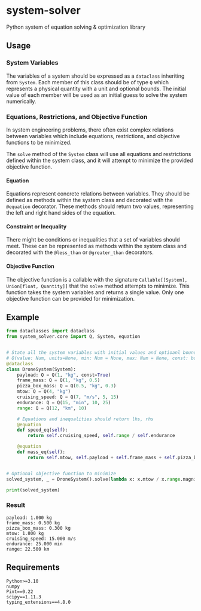 # system-solver
Python system of equation solving & optimization library

## Usage

### System Variables
The variables of a system should be expressed as a `dataclass` inheriting from `System`. Each member of this class should be of type `Q` which represents a physical quantity with a unit and optional bounds. The initial value of each member will be used as an initial guess to solve the system numerically.

### Equations, Restrictions, and Objective Function
In system engineering problems, there often exist complex relations between variables which include equations, restrictions, and objective functions to be minimized.

The `solve` method of the `System` class will use all equations and restrictions defined within the system class, and it will attempt to minimize the provided objective function.

#### Equation
Equations represent concrete relations between variables. They should be defined as methods within the system class and decorated with the `@equation` decorator. These methods should return two values, representing the left and right hand sides of the equation.

#### Constraint or Inequality
There might be conditions or inequalities that a set of variables should meet. These can be represented as methods within the system class and decorated with the `@less_than` or `@greater_than` decorators.

#### Objective Function
The objective function is a callable with the signature `Callable[[System], Union[float, Quantity]]` that the `solve` method attempts to minimize. This function takes the system variables and returns a single value. Only one objective function can be provided for minimization.

## Example

```python
from dataclasses import dataclass
from system_solver.core import Q, System, equation


# State all the system variables with initial values and optioanl bounds of variables
# Q(value: Num, units=None, min: Num = None, max: Num = None, const: bool = False)
@dataclass
class DroneSystem(System):
    payload: Q = Q(1, "kg", const=True)
    frame_mass: Q = Q(1, "kg", 0.5)
    pizza_box_mass: Q = Q(0.5, "kg", 0.3)
    mtow: Q = Q(4, "kg")
    cruising_speed: Q = Q(7, "m/s", 5, 15)
    endurance: Q = Q(15, "min", 10, 25)
    range: Q = Q(12, "km", 10)

    # Equations and inequalities should return lhs, rhs
    @equation
    def speed_eq(self):
        return self.cruising_speed, self.range / self.endurance

    @equation
    def mass_eq(self):
        return self.mtow, self.payload + self.frame_mass + self.pizza_box_mass


# Optional objective function to minimize
solved_system, _ = DroneSystem().solve(lambda x: x.mtow / x.range.magnitude)

print(solved_system)
```
### Result

```
payload: 1.000 kg
frame_mass: 0.500 kg
pizza_box_mass: 0.300 kg
mtow: 1.800 kg
cruising_speed: 15.000 m/s
endurance: 25.000 min
range: 22.500 km 
```

## Requirements
```
Python>=3.10
numpy
Pint==0.22
scipy==1.11.3
typing_extensions==4.8.0
```
